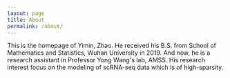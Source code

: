 ```yaml
---
layout: page
title: About
permalink: /about/
---
```


This is the homepage of Yimin, Zhao. He received his B.S. from School of Mathematics and Statistics, Wuhan University in 2019. And now, he is a research assistant in Professor Yong Wang's lab, AMSS. His research interest focus on the modeling of scRNA-seq data which is of high-sparsity.


